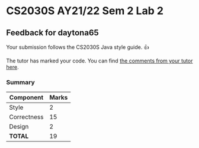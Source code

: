 # CS2030S AY21/22 Sem 2 Lab 2
## Feedback for daytona65
Your submission follows the CS2030S Java style guide. :+1:

The tutor has marked your code. You can find [the comments from your tutor here](https://www.github.com/nus-cs2030s-2122-s2/lab2-daytona65/commit/881ae05bf57935d6c609cbd86ccfb564a4c3e92e).
### Summary

| Component | Marks |
|-----------|-------|
| Style | 2 |
| Correctness | 15 |
| Design | 2 |
| **TOTAL** | 19 |

